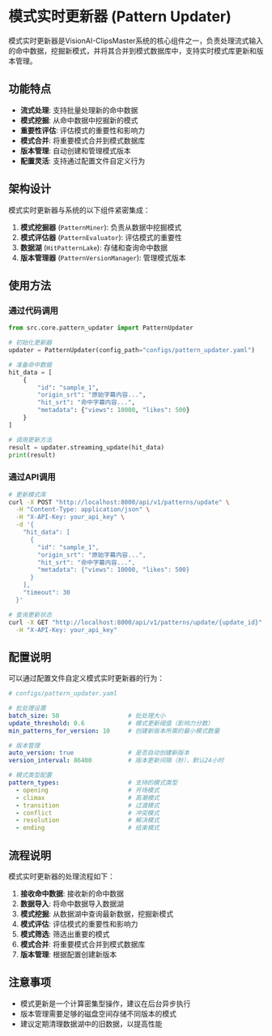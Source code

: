 # 模式实时更新器 (Pattern Updater)

模式实时更新器是VisionAI-ClipsMaster系统的核心组件之一，负责处理流式输入的命中数据，挖掘新模式，并将其合并到模式数据库中，支持实时模式库更新和版本管理。

## 功能特点

- **流式处理**: 支持批量处理新的命中数据
- **模式挖掘**: 从命中数据中挖掘新的模式
- **重要性评估**: 评估模式的重要性和影响力
- **模式合并**: 将重要模式合并到模式数据库
- **版本管理**: 自动创建和管理模式版本
- **配置灵活**: 支持通过配置文件自定义行为

## 架构设计

模式实时更新器与系统的以下组件紧密集成：

1. **模式挖掘器** (`PatternMiner`): 负责从数据中挖掘模式
2. **模式评估器** (`PatternEvaluator`): 评估模式的重要性
3. **数据湖** (`HitPatternLake`): 存储和查询命中数据
4. **版本管理器** (`PatternVersionManager`): 管理模式版本

## 使用方法

### 通过代码调用

```python
from src.core.pattern_updater import PatternUpdater

# 初始化更新器
updater = PatternUpdater(config_path="configs/pattern_updater.yaml")

# 准备命中数据
hit_data = [
    {
        "id": "sample_1",
        "origin_srt": "原始字幕内容...",
        "hit_srt": "命中字幕内容...",
        "metadata": {"views": 10000, "likes": 500}
    }
]

# 调用更新方法
result = updater.streaming_update(hit_data)
print(result)
```

### 通过API调用

```bash
# 更新模式库
curl -X POST "http://localhost:8000/api/v1/patterns/update" \
  -H "Content-Type: application/json" \
  -H "X-API-Key: your_api_key" \
  -d '{
    "hit_data": [
      {
        "id": "sample_1",
        "origin_srt": "原始字幕内容...",
        "hit_srt": "命中字幕内容...",
        "metadata": {"views": 10000, "likes": 500}
      }
    ],
    "timeout": 30
  }'

# 查询更新状态
curl -X GET "http://localhost:8000/api/v1/patterns/update/{update_id}" \
  -H "X-API-Key: your_api_key"
```

## 配置说明

可以通过配置文件自定义模式实时更新器的行为：

```yaml
# configs/pattern_updater.yaml

# 批处理设置
batch_size: 50                   # 批处理大小
update_threshold: 0.6            # 模式更新阈值（影响力分数）
min_patterns_for_version: 10     # 创建新版本所需的最小模式数量

# 版本管理
auto_version: true               # 是否自动创建新版本
version_interval: 86400          # 版本更新间隔（秒），默认24小时

# 模式类型配置
pattern_types:                   # 支持的模式类型
  - opening                      # 开场模式
  - climax                       # 高潮模式
  - transition                   # 过渡模式
  - conflict                     # 冲突模式
  - resolution                   # 解决模式
  - ending                       # 结束模式
```

## 流程说明

模式实时更新器的处理流程如下：

1. **接收命中数据**: 接收新的命中数据
2. **数据导入**: 将命中数据导入数据湖
3. **模式挖掘**: 从数据湖中查询最新数据，挖掘新模式
4. **模式评估**: 评估模式的重要性和影响力
5. **模式筛选**: 筛选出重要的模式
6. **模式合并**: 将重要模式合并到模式数据库
7. **版本管理**: 根据配置创建新版本

## 注意事项

- 模式更新是一个计算密集型操作，建议在后台异步执行
- 版本管理需要足够的磁盘空间存储不同版本的模式
- 建议定期清理数据湖中的旧数据，以提高性能 